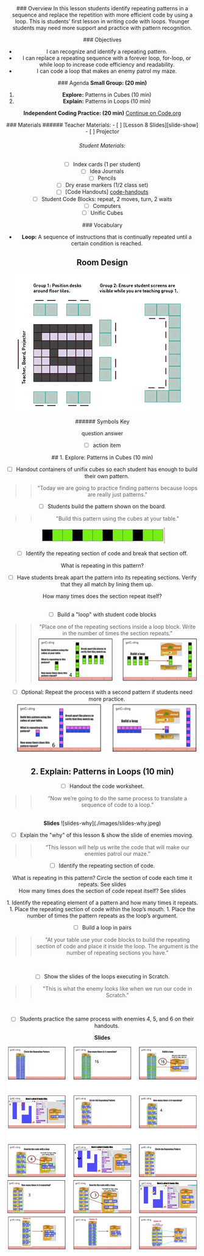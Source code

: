 <header class='header' title='Lesson 8' subtitle='Code the Enemy (Write Loops)'/>

<notable>
<iconp src='/icons/activity.png'>### Overview</iconp>
In this lesson students identify repeating patterns in a sequence and replace the repetition with more efficient code by using a loop.  This is students’ first lesson in writing code with loops. Younger students may need more support and practice with pattern recognition.

<iconp src='/icons/objectives.png'>### Objectives</iconp>
- I can recognize and identify a repeating pattern.
- I can replace a repeating sequence with a forever loop, for-loop, or while loop to increase code efficiency and readability.
- I can code a loop that makes an enemy patrol my maze.


<iconp src='/icons/agenda.png'>### Agenda</iconp>
**Small Group: (20 min)**
1. **Explore:** Patterns in Cubes (10 min)
1. **Explain:** Patterns in Loops (10 min)  

**Independent Coding Practice: (20 min)** [Continue on Code.org](https://studio.code.org/s/course2/stage/8/puzzle/1)

<note>
<iconp src='/icons/materials.png'>### Materials</iconp>
###### Teacher Materials:
- [ ] [Lesson 8 Slides][slide-show]
- [ ] Projector

###### Student Materials: 
- [ ] Index cards (1 per student)
- [ ] Idea Journals
- [ ] Pencils
- [ ] Dry erase markers (1/2 class set)
- [ ] [Code Handouts] [code-handouts]
- [ ] Student Code Blocks: repeat, 2 moves, turn, 2 waits
- [ ] Computers
- [ ] Unific Cubes

<iconp src='/icons/vocab.png'>### Vocabulary</iconp>

- **Loop:** A sequence of instructions that is continually repeated until a certain condition is reached.

</note>

<pagebreak/>

## Room Design

![room](./images/desk-setup_split-classroom.png)

<note borderLeft='2px solid green' mt='2em'>
###### Symbols Key

<iconp ml='1.65em' type='question'>question</iconp>
<iconp ml='1.65em' type='answer'>answer</iconp>
- [ ] action item
</note>
<pagebreak/>
## 1. Explore: Patterns in Cubes (10 min)

- [ ] Handout containers of unifix cubes so each student has enough to build their own pattern.

> > "Today we are going to practice finding patterns because loops are really just patterns."

- [ ] Students build the pattern shown on the board.

> > "Build this pattern using the cubes at your table."

![pattern1](./images/unifix-cubes-pattern1.jpeg)

- [ ] Identify the repeating section of code and break that section off. 

<iconp type='question'>What is repeating in this pattern?</iconp>
<br/>
- [ ] Have students break apart the pattern into its repeating sections. Verify that they all match by lining them up. 

<iconp type='question'>How many times does the section repeat itself?</iconp>  
<br/>
- [ ] Build a "loop" with student code blocks

> > "Place one of the repeating sections inside a loop block. Write in the number of times the section repeats."
![cubes-slides](./images/slides-cubes1.jpeg)

- [ ] Optional: Repeat the process with a second pattern if students need more practice.
![cubes-slides2](./images/slides-cubes2.jpeg)

## 2. Explain: Patterns in Loops (10 min)

- [ ] Handout the code worksheet.

> > “Now we’re going to do the same process to translate a sequence of code to a loop.”

<br/>
<note>
<strong>Slides</strong>
![slides-why](./images/slides-why.jpeg)
</note>

- [ ] Explain the "why" of this lesson & show the slide of enemies moving.

> > “This lesson will help us write the code that will make our enemies patrol our maze.”

- [ ] Identify the repeating section of code.

<iconp type='question'> What is repeating in this pattern? Circle the section of code each time it repeats.</iconp>
<iconp type='answer'>See slides</iconp>
<br/>
<iconp type='question'>How many times does the section of code repeat itself?</iconp>
<iconp type='answer'>See slides</iconp>

<note type='key' title='To Write a Loop:'>
1. Identify the repeating element of a pattern and how many times it repeats.
1. Place the repeating section of code within the loop’s mouth.
1. Place the number of times the pattern repeats as the loop’s argument.
</note>

- [ ] Build a loop in pairs

> > "At your table use your code blocks to build the repeating section of code and place it inside the loop. The argument is the number of repeating sections you have.”

<br/>

- [ ] Show the slides of the loops executing in Scratch.

> > "This is what the enemy looks like when we run our code in Scratch."
<br/>

- [ ] Students practice the same process with enemies 4, 5, and 6 on their handouts.

<strong>Slides</strong>

![slides1](./images/slides-loops1.jpeg)
![slides2](./images/slides-loops2.jpeg)
![slides3](./images/slides-loops3.jpeg)
</notable>

[slide-show]: https://docs.google.com/presentation/d/1qY2UHzrIAYHKvO47l1gtxVDtr68lObRKzMVWHIrS888/edit?usp=sharing
[code-handouts]: https://drive.google.com/file/d/0B2wBzr9vcXjPbmZZRHVNVTcwM2M/view?usp=sharing